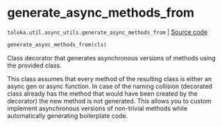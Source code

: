 # generate_async_methods_from
`toloka.util.async_utils.generate_async_methods_from` | [Source code](https://github.com/Toloka/toloka-kit/blob/v1.1.3/src/util/async_utils.py#L223)

```python
generate_async_methods_from(cls)
```

Class decorator that generates asynchronous versions of methods using the provided class.


This class assumes that every method of the resulting class is either an async gen or async function. In case of
the naming collision (decorated class already has the method that would have been created by the decorator)
the new method is not generated. This allows you to custom implement asynchronous versions of non-trivial methods
while automatically generating boilerplate code.

